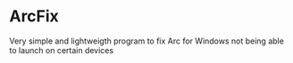# ArcFix
Very simple and lightweigth program to fix Arc for Windows not being able to launch on certain devices
